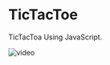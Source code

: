# TicTacToe
TicTacToa Using JavaScript.

![video](https://github.com/nikhil-x24/TicTacToe/assets/94430005/e9843d6d-dca8-4e1b-9677-61243f6e34d5)
